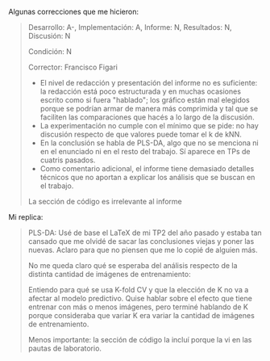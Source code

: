 Algunas correcciones que me hicieron:

> Desarrollo: A-, 
> Implementación: A, 
> Informe: N, 
> Resultados: N, 
> Discusión: N
> 
> Condición: N
> 
> Corrector: Francisco Figari
> 
>  - El nivel de redacción y presentación del informe no es suficiente: la redacción está poco estructurada y en muchas ocasiones escrito como si fuera "hablado"; los gráfico están mal elegidos porque se podrían armar de manera más comprimida y tal que se faciliten las comparaciones que hacés a lo largo de la discusión.
>  - La experimentación no cumple con el mínimo que se pide: no hay discusión respecto de que valores puede tomar el k de kNN.
>  - En la conclusión se habla de PLS-DA, algo que no se menciona ni en el enunciado ni en el resto del trabajo. Sí aparece en TPs de cuatris pasados.
>  - Como comentario adicional, el informe tiene demasiado detalles técnicos que no aportan a explicar los análisis que se buscan en el trabajo.
> 
> La sección de código es irrelevante al informe


Mi replica:

> PLS-DA: Usé de base el LaTeX de mi TP2 del año pasado y estaba tan cansado que me olvidé de sacar las conclusiones viejas y poner las nuevas. Aclaro para que no piensen que me lo copié de alguien más.
> 
> No me queda claro qué se esperaba del análisis respecto de la distinta cantidad de imágenes de entrenamiento:
> 
> Entiendo para qué se usa K-fold CV y que la elección de K no va a afectar al modelo predictivo. Quise hablar sobre el efecto que tiene entrenar con más o menos imágenes, pero terminé hablando de K porque consideraba que variar K era variar la cantidad de imágenes de entrenamiento.
> 
> Menos importante: la sección de código la incluí porque la vi en las pautas de laboratorio.

